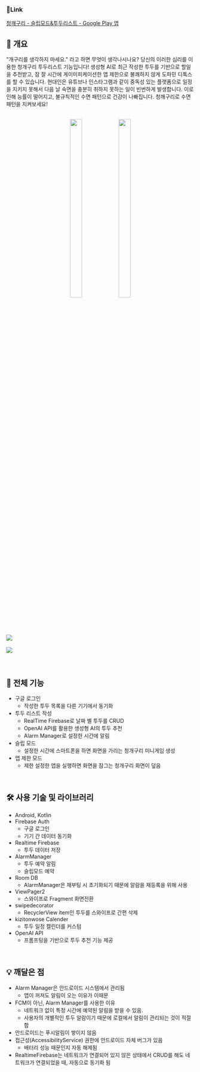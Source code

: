 ### 🔗Link
[청깨구리 - 슬립모드&투두리스트 - Google Play 앱](https://play.google.com/store/apps/details?id=com.ssafy.frogdetox&hl=ko)

## 📢 개요
"개구리를 생각하지 마세요." 라고 하면 무엇이 생각나시나요? 당신의 이러한 심리를 이용한 청개구리 투두리스트 기능입니다! 생성형 AI로 최근 작성한 투두를 기반으로 할일을 추천받고, 잠 잘 시간에 게이미피케이션한 앱 제한으로 불쾌하지 않게 도파민 디톡스를 할 수 있습니다. 현대인은 유튜브나 인스타그램과 같이 중독성 있는 플랫폼으로 일정을 지키지 못해서 다음 날 숙면을 충분히 취하지 못하는 일이 빈번하게 발생합니다. 이로 인해 능률이 떨어지고, 불규칙적인 수면 패턴으로 건강이 나빠집니다. 청깨구리로 수면 패턴을 지켜보세요!
<br><br>

</aside>

<div align="center">  
  <img src="https://github.com/yeolife/frogDetox/assets/82012857/42d157ad-236e-47af-adf9-d363de4fff63" width="25%" height="35%">
  <img src="https://github.com/yeolife/frogDetox/assets/82012857/9a29470a-ab7f-4392-a855-d2c67ebad209" width="25%" height="35%">
</div>
<br>
<img src="https://github.com/yeolife/frogDetox/assets/82012857/343cb9c2-ee4d-430f-9633-abc28ffd5412">
<br><br>
<img src="https://github.com/yeolife/frogDetox/assets/82012857/fda22bcd-ffe2-4b2e-9037-8aee89218d8a">
<br><br><br>

## 📢 전체 기능

- 구글 로그인
    - 작성한 투두 목록을 다른 기기에서 동기화
- 투두 리스트 작성
    - RealTime Firebase로 날짜 별 투두를 CRUD
    - OpenAI API를 활용한 생성형 AI의 투두 추천
    - Alarm Manager로 설정한 시간에 알림
- 슬립 모드
    - 설정한 시간에 스마트폰을 하면 화면을 가리는 청개구리 미니게임 생성
- 앱 제한 모드
    - 제한 설정한 앱을 실행하면 화면을 잠그는 청개구리 화면이 덮음
 
<br>

## 🛠️ 사용 기술 및 라이브러리

- Android, Kotlin
- Firebase Auth
    - 구글 로그인
    - 기기 간 데이터 동기화
- Realtime Firebase
    - 투두 데이터 저장
- AlarmManager
    - 투두 예약 알림
    - 슬립모드 예약
- Room DB
    - AlarmManager은 재부팅 시 초기화되기 때문에 알람을 재등록을 위해 사용
- ViewPager2
    - 스와이프로 Fragment 화면전환
- swipedecorator
    - RecyclerView item인 투두를 스와이프로 간편 삭제
- kizitonwose Calender
    - 투두 일정 캘린더를 커스텀
- OpenAI API
    - 프롬프팅을 기반으로 투두 추천 기능 제공

<br>

## 💡 깨달은 점

- Alarm Manager은 안드로이드 시스템에서 관리됨
    - 앱이 꺼져도 알림이 오는 이유가 이때문
- FCM이 아닌, Alarm Manager를 사용한 이유
    - 네트워크 없이 특정 시간에 예약된 알림을 받을 수 있음.
    - 사용자의 개별적인 투두 알람이기 때문에 로컬에서 알림이 관리되는 것이 적절함
- 안드로이드는 푸시알림이 쌓이지 않음
- 접근성(AccessibilityService) 권한에 안드로이드 자체 버그가 있음
    - 배터리 성능 때문인지 자동 해제됨
- RealtimeFirebase는 네트워크가 연결되어 있지 않은 상태에서 CRUD를 해도 네트워크가 연결되었을 때, 자동으로 동기화 됨
